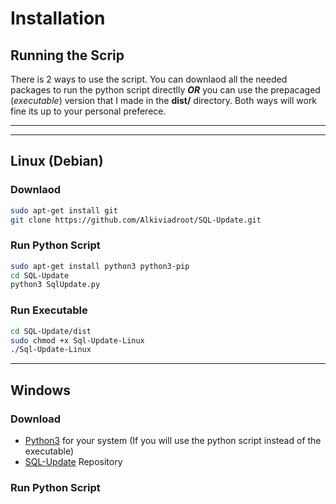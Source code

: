 # Installation

## Running the Scrip
There is 2 ways to use the script. You can downlaod all the needed packages to run the python script directlly __*OR*__ you can use the prepacaged (*executable*) version that I made in the **dist/** directory. Both ways will work fine its up to your personal preferece. 

---
---
## Linux (Debian)
### Downlaod
```bash
sudo apt-get install git
git clone https://github.com/Alkiviadroot/SQL-Update.git
```


### Run Python Script
```bash
sudo apt-get install python3 python3-pip
cd SQL-Update
python3 SqlUpdate.py 
```

### Run Executable
```bash
cd SQL-Update/dist
sudo chmod +x Sql-Update-Linux
./Sql-Update-Linux

```
---
## Windows
### Download 
* [Python3](https://www.python.org/downloads/ "Python3") for your system (If you will use the python script instead of the executable)
* [SQL-Update](https://github.com/Alkiviadroot/SQL-Update/archive/refs/heads/master.zip "SQL-Update.zip") Repository

### Run Python Script